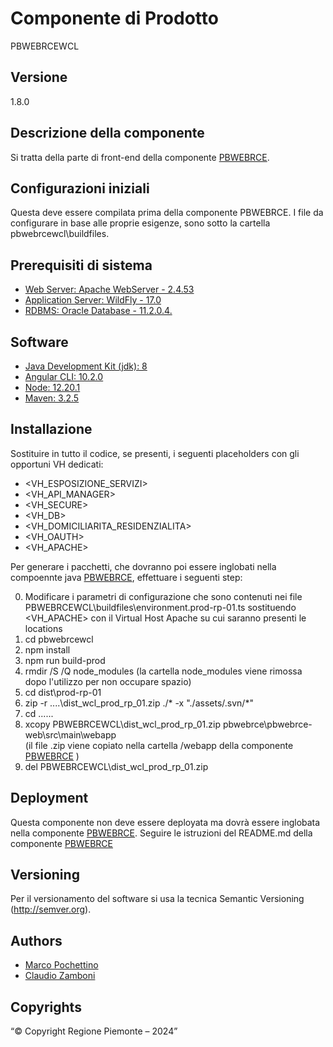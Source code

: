 # Componente di Prodotto
PBWEBRCEWCL

## Versione
1.8.0

## Descrizione della componente
Si tratta della parte di front-end della componente [PBWEBRCE](../pbwebrce). 

## Configurazioni iniziali
Questa deve essere compilata prima della componente PBWEBRCE. I file da configurare in base alle proprie esigenze, sono sotto la cartella pbwebrcewcl\buildfiles.

## Prerequisiti di sistema
* [Web Server: Apache WebServer - 2.4.53](https://www.apache.org)
* [Application Server: WildFly - 17.0](https://www.wildfly.org/)
* [RDBMS: Oracle Database - 11.2.0.4.](https://www.oracle.com/java)
## Software
* [Java Development Kit (jdk): 8](https://www.oracle.com/java)
* [Angular CLI: 10.2.0](https://angular.io)
* [Node: 12.20.1](https://nodejs.org)
* [Maven: 3.2.5](https://maven.apache.org)

## Installazione
Sostituire in tutto il codice, se presenti, i seguenti placeholders con gli opportuni VH dedicati:
* <VH_ESPOSIZIONE_SERVIZI>
* <VH_API_MANAGER>
* <VH_SECURE>
* <VH_DB>
* <VH_DOMICILIARITA_RESIDENZIALITA>
* <VH_OAUTH>
* <VH_APACHE>

Per generare i pacchetti, che dovranno poi essere inglobati nella compoennte java [PBWEBRCE](../pbwebrce), effettuare i seguenti step:

0. Modificare i parametri di configurazione che sono contenuti nei file PBWEBRCEWCL\buildfiles\environment.prod-rp-01.ts sostituendo <VH_APACHE> con  il Virtual Host Apache su cui saranno presenti le locations
1. cd pbwebrcewcl
2. npm install
3. npm run build-prod
4. rmdir /S /Q node_modules
   (la cartella node_modules viene rimossa dopo l'utilizzo per non occupare spazio)
5. cd dist\prod-rp-01
6. zip -r ..\..\dist_wcl_prod_rp_01.zip ./* -x "./assets/.svn/*"
7. cd ..\..\..
8. xcopy PBWEBRCEWCL\dist_wcl_prod_rp_01.zip pbwebrce\pbwebrce-web\src\main\webapp\
   (il file .zip viene copiato nella cartella /webapp della componente [PBWEBRCE](../pbwebrce) )
9. del PBWEBRCEWCL\dist_wcl_prod_rp_01.zip

## Deployment
Questa componente non deve essere deployata ma dovrà essere inglobata nella componente [PBWEBRCE](../pbwebrce).
Seguire le istruzioni del README.md della componente [PBWEBRCE](../pbwebrce)

## Versioning
Per il versionamento del software si usa la tecnica Semantic Versioning (http://semver.org).

## Authors
* [Marco Pochettino](mailto:marco.pochettino@csi.it)
* [Claudio Zamboni](mailto:claudio.zamboni@csi.it)

## Copyrights
“© Copyright Regione Piemonte – 2024”